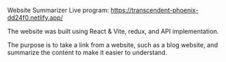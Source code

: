 Website Summarizer	Live  program: https://transcendent-phoenix-dd24f0.netlify.app/

The website was built using React & Vite, redux, and API implementation. 

The purpose is to take a link from a website, such as a blog website, and summarize the content to make it easier to understand. 
